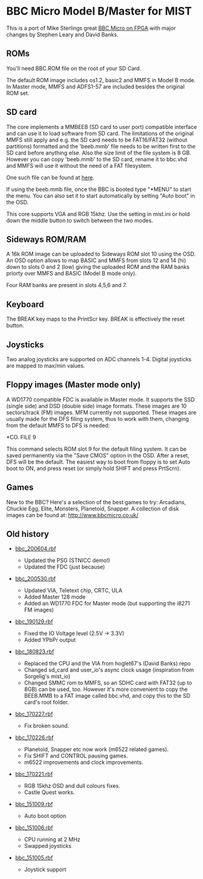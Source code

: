 BBC Micro Model B/Master for MIST
=================================

This is a port of Mike Sterlings great [BBC Micro on FPGA](http://www.mike-stirling.com/retro-fpga/bbc-micro-on-an-fpga/) with major changes by Stephen Leary and David Banks. 

ROMs
----

You'll need BBC.ROM file on the root of your SD Card.

The default ROM image includes os1.2, basic2 and MMFS in Model B mode.
In Master mode, MMFS and ADFS1-57 are included besides the original ROM set.

SD card
-------

The core implements a MMBEEB (SD card to user port) compatible interface
and can use it to load software from SD card. The limitations of the original
MMFS still apply and e.g. the SD card needs to be FAT16/FAT32 (without partitions)
formatted and the 'beeb.mmb' file needs to be written first to the SD card before anything else.
Also the size limit of the file system is 8 GB. However you can copy 'beeb.mmb' to the SD card, rename
it to bbc.vhd and MMFS will use it without the need of a FAT filesystem.

One such file can be found at [here](http://www.stardot.org.uk/files/mmb/higgy_mmbeeb-v1.2.zip).

If using the beeb.mmb file, once the BBC is booted type "*MENU" to start
the menu. You can also set it to start automatically by setting "Auto boot"
in the OSD.

This core supports VGA and RGB 15khz. Use the setting in mist.ini
or hold down the middle button to switch between the two modes.

Sideways ROM/RAM
----------------

A 16k ROM image can be uploaded to Sideways ROM slot 10 using the OSD. 
An OSD option allows to map BASIC and MMFS from slots 12 and 14 (hi)
down to slots 0 and 2 (low) giving the uploaded ROM and the RAM banks 
priorty over MMFS and BASIC (Model B mode only).

Four RAM banks are present in slots 4,5,6 and 7.

Keyboard
--------

The BREAK key maps to the PrintScr key. BREAK is effectively the reset button.

Joysticks
---------

Two analog joysticks are supported on ADC channels 1-4. Digital joysticks
are mapped to max/min values.

Floppy images (Master mode only)
--------------------------------

A WD1770 compatible FDC is available in Master mode. It supports the SSD (single side)
and DSD (double side) image formats. These images are 10 sectors/track (FM) images.
MFM currently not supported. These images are usually made for the DFS filing system,
thus to work with them, changing from the default MMFS to DFS is needed:

*CO. FILE 9

This command selects ROM slot 9 for the default filing system. It can be saved permanently via
the "Save CMOS" option in the OSD. After a reset, DFS will be the default.
The easiest way to boot from floppy is to set Auto boot to ON, and press reset
(or simply hold SHIFT and press PrtScrn).

Games
-----
New to the BBC? Here's a selection of the best games to try: Arcadians, Chuckie Egg, Elite, Monsters, Planetoid, Snapper.
A collection of disk images can be found at: http://www.bbcmicro.co.uk/

Old history
-------
* [bbc_200604.rbf](https://github.com/mist-devel/mist-binaries/raw/master/cores/bbc/bbc_200604.rbf)
  - Updated the PSG (STNICC demo!)
  - Updated the FDC (just because)

* [bbc_200530.rbf](https://github.com/mist-devel/mist-binaries/raw/master/cores/bbc/old/bbc_200530.rbf)
  - Updated VIA, Teletext chip, CRTC, ULA
  - Added Master 128 mode
  - Added an WD1770 FDC for Master mode (but supporting the i8271 FM images)

* [bbc_190129.rbf](https://github.com/mist-devel/mist-binaries/raw/master/cores/bbc/old/bbc_190129.rbf)
  - Fixed the IO Voltage level (2.5V -> 3.3V)
  - Added YPbPr output

* [bbc_180823.rbf](https://github.com/mist-devel/mist-binaries/raw/master/cores/bbc/old/bbc_180823.rbf)
  - Replaced the CPU and the VIA from hoglet67's (David Banks) repo
  - Changed sd_card and user_io's async clock usage (inspiration from Sorgelig's mist_io)
  - Changed SMMC rom to MMFS, so an SDHC card with FAT32 (up to 8GB) can be used, too. However it's more convenient to copy the BEEB.MMB to a FAT image called bbc.vhd, and copy this to the SD card's root folder.

* [bbc_170227.rbf](https://github.com/mist-devel/mist-binaries/raw/master/cores/bbc/old/bbc_170227.rbf)
  - Fix broken sound.

* [bbc_170226.rbf](https://github.com/mist-devel/mist-binaries/raw/master/cores/bbc/old/bbc_170226.rbf)
  - Planetoid, Snapper etc now work (m6522 related games).
  - Fix SHIFT and CONTROL pausing games.
  - m6522 improvements and clock improvements.

* [bbc_170221.rbf](https://github.com/mist-devel/mist-binaries/raw/master/cores/bbc/old/bbc_170221.rbf)
  - RGB 15khz OSD and dull colours fixes. 
  - Castle Quest works.

* [bbc_151009.rbf](https://github.com/mist-devel/mist-binaries/raw/master/cores/bbc/old/bbc_151009.rbf)
  - Auto boot option

* [bbc_151006.rbf](https://github.com/mist-devel/mist-binaries/raw/master/cores/bbc/old/bbc_151006.rbf)
  - CPU running at 2 MHz
  - Swapped joysticks

* [bbc_151005.rbf](https://github.com/mist-devel/mist-binaries/raw/master/cores/bbc/old/bbc_151005.rbf)
  - Joystick support
